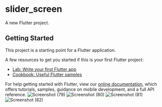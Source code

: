 # slider_screen

A new Flutter project.

## Getting Started

This project is a starting point for a Flutter application.

A few resources to get you started if this is your first Flutter project:

- [Lab: Write your first Flutter app](https://flutter.dev/docs/get-started/codelab)
- [Cookbook: Useful Flutter samples](https://flutter.dev/docs/cookbook)

For help getting started with Flutter, view our
[online documentation](https://flutter.dev/docs), which offers tutorials,
samples, guidance on mobile development, and a full API reference.
![Screenshot (79)](https://user-images.githubusercontent.com/97513422/150650764-74098a9a-4b64-4ab6-918f-f166ab7a5ea4.png)
![Screenshot (80)](https://user-images.githubusercontent.com/97513422/150650765-ce562913-6577-4d50-96d8-9f228d542824.png)
![Screenshot (81)](https://user-images.githubusercontent.com/97513422/150650766-4310e994-5c06-421e-a276-4e9807a57059.png)
![Screenshot (82)](https://user-images.githubusercontent.com/97513422/150650768-34f12854-d57c-4c83-8cd6-8d5de3f42c3f.png)
